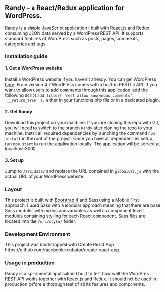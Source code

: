 <h2>Randy - a React/Redux application for WordPress.</h2>

Randy is a simple JavaScript application I built with React.js and Redux consuming JSON data served by a WordPress REST API. It supports standard features of WordPress such as posts, pages, comments, categories and tags.

<h3>Installation guide</h3>

<h4>1. Get a WordPress website</h4>
Install a WordPress website if you haven't already. You can get WordPress <a href="https://wordpress.org/" target="blank">here</a>. From version 4.7 WordPress comes with a built-in RESTful API.
If you want to allow users to add comments through this application, add the following script <code>add_filter( 'rest_allow_anonymous_comments', '__return_true' );</code> either in your functions.php file or in a dedicated plugin.

<h4>2. Get Randy</h4>
Download this project on your machine. If you are cloning this repo with Git, you will need to switch to the branch <code>Randy</code> after cloning the repo to your machine. Install all required dependencies by launching the command <code>npm install</code> in the root of the project. Once you have all dependencies setup, run <code>npm start</code> to run the application locally. The application will be served at localhost:3000.

<h4>3. Set up</h4>
Jump to <code>/src/data/</code> and replace the URL contained in <code>globalUrl.js</code> with the actual URL of your WordPress website.

<h3>Layout</h3>
This project is built with <a href="https://v4-alpha.getbootstrap.com/" target="blank">Bootstrap 4</a> and Sass using a Mobile First approach. I used Sass with a modular approach meaning that there are base Sass modules with mixins and variables as well as component-level modules containing styiling for each React component. Sass files are located into the <code>/src/style/</code> folder.

<h3>Development Environment</h3>
This project was bootstrapped with Create React App https://github.com/facebookincubator/create-react-app.

<h3>Usage in production</h3>
Randy is a sperimental application I built to test how well the WordPres REST API works together with React.js and Redux. It should not be used in production before a thorough test of all its features and components.
